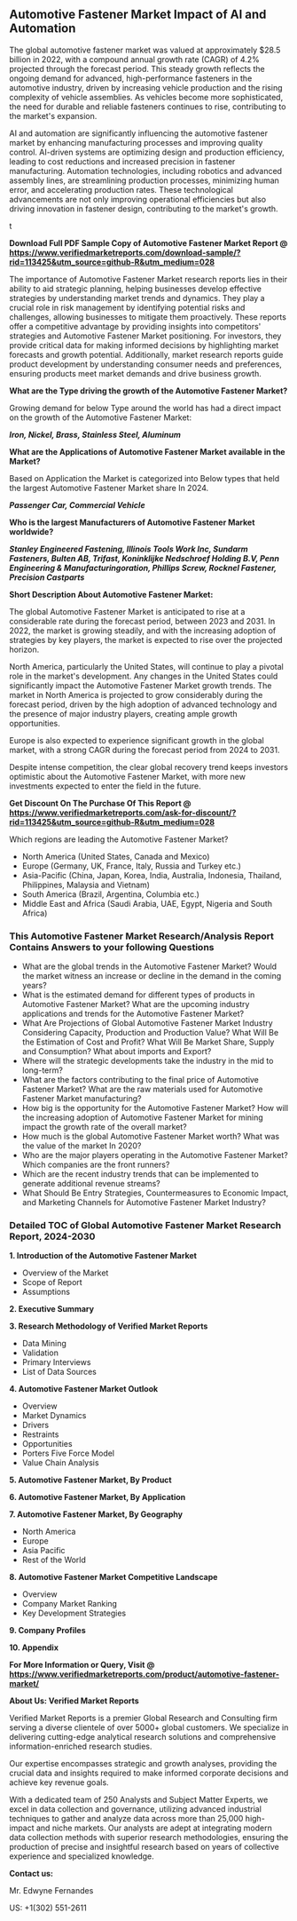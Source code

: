 <h2>Automotive Fastener Market Impact of AI and Automation</h2><p>The global automotive fastener market was valued at approximately $28.5 billion in 2022, with a compound annual growth rate (CAGR) of 4.2% projected through the forecast period. This steady growth reflects the ongoing demand for advanced, high-performance fasteners in the automotive industry, driven by increasing vehicle production and the rising complexity of vehicle assemblies. As vehicles become more sophisticated, the need for durable and reliable fasteners continues to rise, contributing to the market's expansion.</p><p>AI and automation are significantly influencing the automotive fastener market by enhancing manufacturing processes and improving quality control. AI-driven systems are optimizing design and production efficiency, leading to cost reductions and increased precision in fastener manufacturing. Automation technologies, including robotics and advanced assembly lines, are streamlining production processes, minimizing human error, and accelerating production rates. These technological advancements are not only improving operational efficiencies but also driving innovation in fastener design, contributing to the market's growth.</p>t</p><p id="" class=""><strong>Download Full PDF Sample Copy of Automotive Fastener Market Report @ <a href="https://www.verifiedmarketreports.com/download-sample/?rid=113425&utm_source=github-R&utm_medium=028" target="_blank">https://www.verifiedmarketreports.com/download-sample/?rid=113425&utm_source=github-R&utm_medium=028</a></strong></p><p>The importance of&nbsp;Automotive Fastener Market research reports lies in their ability to aid strategic planning, helping businesses develop effective strategies by understanding market trends and dynamics. They play a crucial role in risk management by identifying potential risks and challenges, allowing businesses to mitigate them proactively. These reports offer a competitive advantage by providing insights into competitors' strategies and Automotive Fastener Market positioning. For investors, they provide critical data for making informed decisions by highlighting market forecasts and growth potential. Additionally, market research reports guide product development by understanding consumer needs and preferences, ensuring products meet market demands and drive business growth.</p><p><strong>What are the&nbsp;Type driving the growth of the Automotive Fastener Market?</strong></p><p id="" class="">Growing demand for below Type around the world has had a direct impact on the growth of the Automotive Fastener Market:</p><em><strong>Iron, Nickel, Brass, Stainless Steel, Aluminum</strong></em></p><strong>What are the&nbsp;Applications&nbsp;of Automotive Fastener Market available in the Market?</strong></p><p id="" class="">Based on Application the Market is categorized into Below types that held the largest Automotive Fastener Market share In 2024.</p><em><strong>Passenger Car, Commercial Vehicle</strong></em></p><strong>Who is the largest Manufacturers of Automotive Fastener Market worldwide?</strong></p><p><em><strong>Stanley Engineered Fastening, Illinois Tools Work Inc, Sundarm Fasteners, Bulten AB, Trifast, Koninklijke Nedschroef Holding B.V, Penn Engineering & Manufacturingoration, Phillips Screw, Rocknel Fastener, Precision Castparts</strong></em></p><p id="" class=""><strong>Short Description About Automotive Fastener Market:</strong></p><p>The global Automotive Fastener Market is anticipated to rise at a considerable rate during the forecast period, between 2023 and 2031. In 2022, the market is growing steadily, and with the increasing adoption of strategies by key players, the market is expected to rise over the projected horizon.</p><p>North America, particularly the United States, will continue to play a pivotal role in the market's development. Any changes in the United States could significantly impact the Automotive Fastener Market growth trends. The market in North America is projected to grow considerably during the forecast period, driven by the high adoption of advanced technology and the presence of major industry players, creating ample growth opportunities.</p><p>Europe is also expected to experience significant growth in the global market, with a strong CAGR during the forecast period from 2024 to 2031.</p><p>Despite intense competition, the clear global recovery trend keeps investors optimistic about the Automotive Fastener Market, with more new investments expected to enter the field in the future.</p><p id="" class=""><strong>Get Discount On The Purchase Of This Report @ <a href="https://www.verifiedmarketreports.com/ask-for-discount/?rid=113425&utm_source=github-R&utm_medium=028" target="_blank">https://www.verifiedmarketreports.com/ask-for-discount/?rid=113425&utm_source=github-R&utm_medium=028</a></strong></p>Which regions are leading the Automotive Fastener Market?</p><ul><li>North America (United States, Canada and Mexico)</li><li>Europe (Germany, UK, France, Italy, Russia and Turkey etc.)</li><li>Asia-Pacific (China, Japan, Korea, India, Australia, Indonesia, Thailand, Philippines, Malaysia and Vietnam)</li><li>South America (Brazil, Argentina, Columbia etc.)</li><li>Middle East and Africa (Saudi Arabia, UAE, Egypt, Nigeria and South Africa)</li></ul><h3 id="" class="">This Automotive Fastener Market Research/Analysis Report Contains Answers to your following Questions</h3><ul><li>What are the global trends in the Automotive Fastener Market? Would the market witness an increase or decline in the demand in the coming years?</li><li>What is the estimated demand for different types of products in Automotive Fastener Market? What are the upcoming industry applications and trends for the Automotive Fastener Market?</li><li>What Are Projections of Global Automotive Fastener Market Industry Considering Capacity, Production and Production Value? What Will Be the Estimation of Cost and Profit? What Will Be Market Share, Supply and Consumption? What about imports and Export?</li><li>Where will the strategic developments take the industry in the mid to long-term?</li><li>What are the factors contributing to the final price of Automotive Fastener Market? What are the raw materials used for Automotive Fastener Market manufacturing?</li><li>How big is the opportunity for the Automotive Fastener Market? How will the increasing adoption of Automotive Fastener Market for mining impact the growth rate of the overall market?</li><li>How much is the global Automotive Fastener Market worth? What was the value of the market In 2020?</li><li>Who are the major players operating in the Automotive Fastener Market? Which companies are the front runners?</li><li>Which are the recent industry trends that can be implemented to generate additional revenue streams?</li><li>What Should Be Entry Strategies, Countermeasures to Economic Impact, and Marketing Channels for Automotive Fastener Market Industry?</li></ul><h3 id="" class="">Detailed TOC of Global Automotive Fastener Market Research Report, 2024-2030</h3><p id="" class=""><strong>1. Introduction of the Automotive Fastener Market</strong></p><ul><li>Overview of the Market</li><li>Scope of Report</li><li>Assumptions</li></ul><p id="" class=""><strong>2. Executive Summary</strong></p><p id="" class=""><strong>3. Research Methodology of Verified Market Reports</strong></p><ul><li>Data Mining</li><li>Validation</li><li>Primary Interviews</li><li>List of Data Sources</li></ul><p id="" class=""><strong>4. Automotive Fastener Market Outlook</strong></p><ul><li>Overview</li><li>Market Dynamics</li><li>Drivers</li><li>Restraints</li><li>Opportunities</li><li>Porters Five Force Model</li><li>Value Chain Analysis</li></ul><p id="" class=""><strong>5. Automotive Fastener Market, By Product</strong></p><p id="" class=""><strong>6. Automotive Fastener Market, By Application</strong></p><p id="" class=""><strong>7. Automotive Fastener Market, By Geography</strong></p><ul><li>North America</li><li>Europe</li><li>Asia Pacific</li><li>Rest of the World</li></ul><p id="" class=""><strong>8. Automotive Fastener Market Competitive Landscape</strong></p><ul><li>Overview</li><li>Company Market Ranking</li><li>Key Development Strategies</li></ul><p id="" class=""><strong>9. Company Profiles</strong></p><p id="" class=""><strong>10. Appendix</strong></p><p id="" class=""><strong>For More Information or Query, Visit @ <a href="https://www.verifiedmarketreports.com/product/automotive-fastener-market/" target="_blank">https://www.verifiedmarketreports.com/product/automotive-fastener-market/</a></strong></p><p id="" class=""><strong>About Us: Verified Market Reports</strong></p><p id="" class="">Verified Market Reports is a premier Global Research and Consulting firm serving a diverse clientele of over 5000+ global customers. We specialize in delivering cutting-edge analytical research solutions and comprehensive information-enriched research studies.</p><p id="" class="">Our expertise encompasses strategic and growth analyses, providing the crucial data and insights required to make informed corporate decisions and achieve key revenue goals.</p><p id="" class="">With a dedicated team of 250 Analysts and Subject Matter Experts, we excel in data collection and governance, utilizing advanced industrial techniques to gather and analyze data across more than 25,000 high-impact and niche markets. Our analysts are adept at integrating modern data collection methods with superior research methodologies, ensuring the production of precise and insightful research based on years of collective experience and specialized knowledge.</p><p id="" class=""><strong>Contact us:</strong></p><p id="" class="">Mr. Edwyne Fernandes</p><p id="" class="">US: +1(302) 551-2611</p>